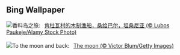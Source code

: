 ## Bing Wallpaper
![](https://www.bing.com/th?id=OHR.ZanzibarBoats_ZH-CN2915388379_UHD.jpg&w=1000)香料岛之旅:&nbsp;&ensp;[肯杜瓦村的木制渔船，桑给巴尔，坦桑尼亚 (© Lubos Paukeje/Alamy Stock Photo)](https://www.bing.com/th?id=OHR.ZanzibarBoats_ZH-CN2915388379_UHD.jpg)
<br><br/>
![](https://www.bing.com/th?id=OHR.MineralMoon_EN-US8936600169_UHD.jpg&w=1000)To the moon and back:&nbsp;&ensp;[The moon (© Victor Blum/Getty Images)](https://www.bing.com/th?id=OHR.MineralMoon_EN-US8936600169_UHD.jpg)
<br><br/>

